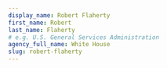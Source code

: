 ```yaml
---
display_name: Robert Flaherty
first_name: Robert
last_name: Flaherty
# e.g. U.S. General Services Administration
agency_full_name: White House
slug: robert-flaherty
---
```

